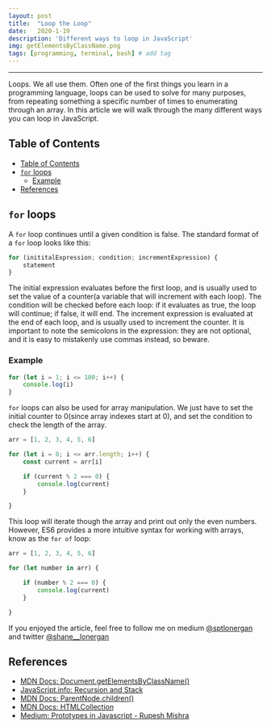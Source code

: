 ```yaml
---
layout: post
title:  "Loop the Loop"
date:   2020-1-19
description: 'Different ways to loop in JavaScript'
img: getElementsByClassName.png
tags: [programming, terminal, bash] # add tag
---
```

---

Loops. We all use them. Often one of the first things you learn in a programming language, loops can be used to solve for many purposes, from repeating something a specific number of times to enumerating through an array. In this article we will walk through the many different ways you can loop in JavaScript.

## Table of Contents

- [Table of Contents](#table-of-contents)
- [`for` loops](#for-loops)
  - [Example](#example)
- [References](#references)

## `for` loops

A `for` loop continues until a given condition is false. The standard format of a `for` loop looks like this:

```js
for (inititalExpression; condition; incrementExpression) {
    statement
}
```

The initial expression evaluates before the first loop, and is usually used to set the value of a counter(a variable that will increment with each loop). The condition will be checked before each loop: if it evaluates as true, the loop will continue; if false, it will end. The increment expression is evaluated at the end of each loop, and is usually used to increment the counter. It is important to note the semicolons in the expression: they are not optional, and it is easy to mistakenly use commas instead, so beware.

### Example

```js
for (let i = 1; i <= 100; i++) {
    console.log(i)
}
```

`for` loops can also be used for array manipulation. We just have to set the initial counter to 0(since array indexes start at 0), and set the condition to check the length of the array.

```js
arr = [1, 2, 3, 4, 5, 6]

for (let i = 0; i <= arr.length; i++) {
    const current = arr[i]

    if (current % 2 === 0) {
        console.log(current)
    }

}
```

This loop will iterate though the array and print out only the even numbers. However, ES6 provides a more intuitive syntax for working with arrays, know as the `for of` loop:

```js
arr = [1, 2, 3, 4, 5, 6]

for (let number in arr) {

    if (number % 2 === 0) {
        console.log(current)
    }

}
```

If you enjoyed the article, feel free to follow me on medium [@sptlonergan](https://medium.com/@sptlonergan) and twitter [@shane__lonergan](https://twitter.com/shane__lonergan)

## References

- [MDN Docs: Document.getElementsByClassName()](https://developer.mozilla.org/en-US/docs/Web/API/Document/getElementsByClassName)
- [JavaScript.info: Recursion and Stack](https://javascript.info/recursion)
- [MDN Docs: ParentNode.children()](https://developer.mozilla.org/en-US/docs/Web/API/ParentNode/children)
- [MDN Docs: HTMLCollection](https://developer.mozilla.org/en-US/docs/Web/API/HTMLCollection)
- [Medium: Prototypes in Javascript - Rupesh Mishra](https://medium.com/better-programming/prototypes-in-javascript-5bba2990e04b)
